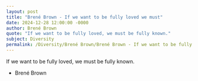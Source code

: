 ```yaml
---
layout: post
title: "Brené Brown - If we want to be fully loved we must"
date: 2024-12-28 12:00:00 -0000
author: Brené Brown
quote: "If we want to be fully loved, we must be fully known."
subject: Diversity
permalink: /Diversity/Brené Brown/Brené Brown - If we want to be fully loved we must
---
```


If we want to be fully loved, we must be fully known.

- Brené Brown
